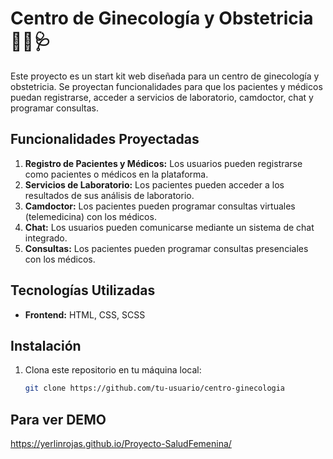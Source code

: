 # Centro de Ginecología y Obstetricia 🤰🏻🩺

Este proyecto es un start kit web diseñada para un centro de ginecología y obstetricia. 
Se proyectan funcionalidades para que los pacientes y médicos puedan registrarse, acceder a servicios de laboratorio, camdoctor, chat y programar consultas.

## Funcionalidades Proyectadas

1. **Registro de Pacientes y Médicos:** Los usuarios pueden registrarse como pacientes o médicos en la plataforma.
2. **Servicios de Laboratorio:** Los pacientes pueden acceder a los resultados de sus análisis de laboratorio.
3. **Camdoctor:** Los pacientes pueden programar consultas virtuales (telemedicina) con los médicos.
4. **Chat:** Los usuarios pueden comunicarse mediante un sistema de chat integrado.
5. **Consultas:** Los pacientes pueden programar consultas presenciales con los médicos.

## Tecnologías Utilizadas

- **Frontend:** HTML, CSS, SCSS

## Instalación

1. Clona este repositorio en tu máquina local:

   ```bash
   git clone https://github.com/tu-usuario/centro-ginecologia

## Para ver DEMO
https://yerlinrojas.github.io/Proyecto-SaludFemenina/
